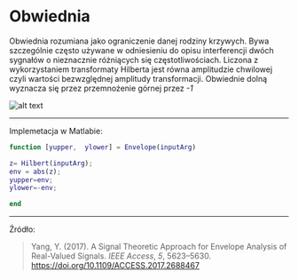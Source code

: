 # Obwiednia

Obwiednia rozumiana jako ograniczenie danej rodziny krzywych. Bywa szczególnie często używane w odniesieniu do opisu interferencji dwóch sygnałów o nieznacznie różniących się częstotliwościach.
Liczona z wykorzystaniem transformaty Hilberta jest równa amplitudzie chwilowej czyli wartości bezwzględnej amplitudy transformacji. Obwiednie dolną wyznacza się przez przemnożenie górnej przez _-1_

![alt text](https://latex2png.com/pngs/20bd0566df0527bfa78f6bc6857e8264.png)

---

Implemetacja w Matlabie:

```matlab
function [yupper,  ylower] = Envelope(inputArg)

z= Hilbert(inputArg);
env = abs(z);
yupper=env;
ylower=-env;

end
```

---

Źródło:

> Yang, Y. (2017). A Signal Theoretic Approach for Envelope Analysis of Real-Valued Signals. *IEEE Access*, *5*, 5623–5630. https://doi.org/10.1109/ACCESS.2017.2688467
